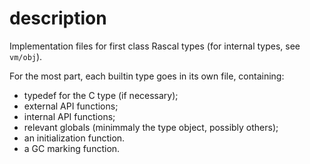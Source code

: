# description
Implementation files for first class Rascal types (for internal types, see `vm/obj`).

For the most part, each builtin type goes in its own file, containing:

* typedef for the C type (if necessary);
* external API functions;
* internal API functions;
* relevant globals (minimmaly the type object, possibly others);
* an initialization function.
* a GC marking function.
